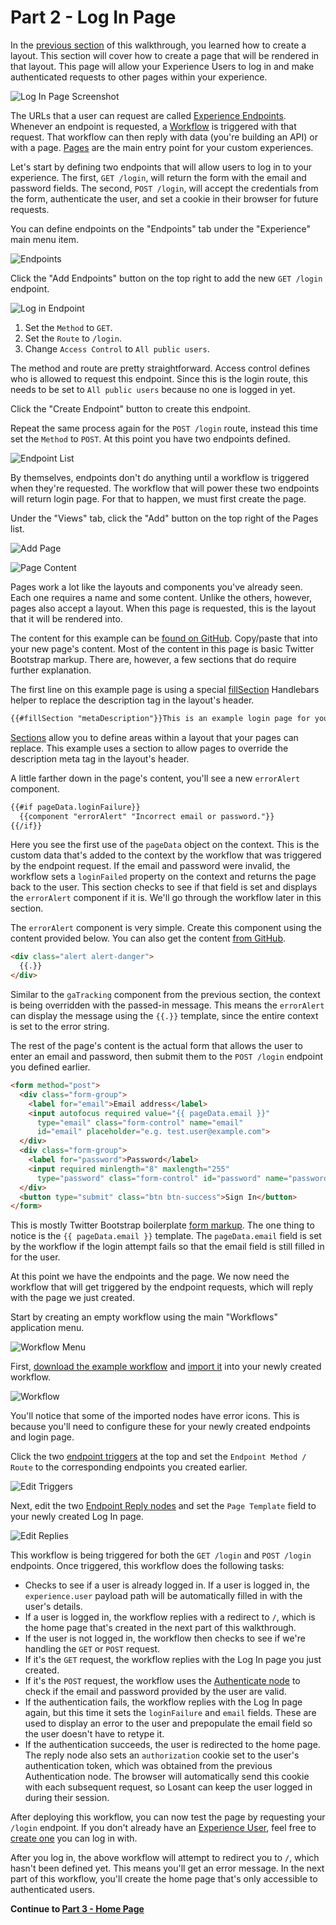 # Part 2 - Log In Page

In the [previous section](/experiences/walkthrough/views/page-layout/) of this walkthrough, you learned how to create a layout. This section will cover how to create a page that will be rendered in that layout. This page will allow your Experience Users to log in and make authenticated requests to other pages within your experience.

![Log In Page Screenshot](/images/experiences/walkthrough/views/log-in-page/screenshot.png "Log In Page Screenshot")

The URLs that a user can request are called [Experience Endpoints](/experiences/endpoints/). Whenever an endpoint is requested, a [Workflow](/workflows/overview/) is triggered with that request. That workflow can then reply with data (you're building an API) or with a page. [Pages](/experiences/views/#pages) are the main entry point for your custom experiences.

Let's start by defining two endpoints that will allow users to log in to your experience. The first, `GET /login`, will return the form with the email and password fields. The second, `POST /login`, will accept the credentials from the form, authenticate the user, and set a cookie in their browser for future requests.

You can define endpoints on the "Endpoints" tab under the "Experience" main menu item.

![Endpoints](/images/experiences/walkthrough/views/log-in-page/endpoints.png "Endpoints")

Click the "Add Endpoints" button on the top right to add the new `GET /login` endpoint.

![Log in Endpoint](/images/experiences/walkthrough/views/log-in-page/login-endpoint.png "Log in Endpoint")

1. Set the `Method` to `GET`.
1. Set the `Route` to `/login`.
1. Change `Access Control` to `All public users`.

The method and route are pretty straightforward. Access control defines who is allowed to request this endpoint. Since this is the login route, this needs to be set to `All public users` because no one is logged in yet.

Click the "Create Endpoint" button to create this endpoint.

Repeat the same process again for the `POST /login` route, instead this time set the `Method` to `POST`. At this point you have two endpoints defined.

![Endpoint List](/images/experiences/walkthrough/views/log-in-page/endpoint-list.png "Endpoint list")

By themselves, endpoints don't do anything until a workflow is triggered when they're requested. The workflow that will power these two endpoints will return login page. For that to happen, we must first create the page.

Under the "Views" tab, click the "Add" button on the top right of the Pages list.

![Add Page](/images/experiences/walkthrough/views/log-in-page/add-page.png "Add Page")

![Page Content](/images/experiences/walkthrough/views/log-in-page/page-content.png "Page Content")

Pages work a lot like the layouts and components you've already seen. Each one requires a name and some content. Unlike the others, however, pages also accept a layout. When this page is requested, this is the layout that it will be rendered into.

The content for this example can be <a href="https://github.com/Losant/experience-views-walkthrough/blob/master/log-in-page/login.hbs" target="_blank">found on GitHub</a>. Copy/paste that into your new page's content. Most of the content in this page is basic Twitter Bootstrap markup. There are, however, a few sections that do require further explanation.

The first line on this example page is using a special [fillSection](/experiences/views/#fillsection-tags) Handlebars helper to replace the description tag in the layout's header.

```html
{{#fillSection "metaDescription"}}This is an example login page for your application experience.{{/fillSection}}
```

[Sections](/experiences/views/#section-helpers) allow you to define areas within a layout that your pages can replace. This example uses a section to allow pages to override the description meta tag in the layout's header.

A little farther down in the page's content, you'll see a new `errorAlert` component.

```html
{{#if pageData.loginFailure}}
  {{component "errorAlert" "Incorrect email or password."}}
{{/if}}
```

Here you see the first use of the `pageData` object on the context. This is the custom data that's added to the context by the workflow that was triggered by the endpoint request. If the email and password were invalid, the workflow sets a `loginFailed` property on the context and returns the page back to the user. This section checks to see if that field is set and displays the `errorAlert` component if it is. We'll go through the workflow later in this section.

The `errorAlert` component is very simple. Create this component using the content provided below. You can also get the content <a href="https://github.com/Losant/experience-views-walkthrough/blob/master/log-in-page/errorAlert.hbs" target="_blank">from GitHub</a>.

```html
<div class="alert alert-danger">
  {{.}}
</div>
```

Similar to the `gaTracking` component from the previous section, the context is being overridden with the passed-in message. This means the `errorAlert` can display the message using the `{{.}}` template, since the entire context is set to the error string.

The rest of the page's content is the actual form that allows the user to enter an email and password, then submit them to the `POST /login` endpoint you defined earlier.

```html
<form method="post">
  <div class="form-group">
    <label for="email">Email address</label>
    <input autofocus required value="{{ pageData.email }}"
      type="email" class="form-control" name="email"
      id="email" placeholder="e.g. test.user@example.com">
  </div>
  <div class="form-group">
    <label for="password">Password</label>
    <input required minlength="8" maxlength="255"
      type="password" class="form-control" id="password" name="password">
  </div>
  <button type="submit" class="btn btn-success">Sign In</button>
</form>
```

This is mostly Twitter Bootstrap boilerplate <a href="https://getbootstrap.com/docs/3.3/css/#forms" target="_blank">form markup</a>. The one thing to notice is the `{{ pageData.email }}` template. The `pageData.email` field is set by the workflow if the login attempt fails so that the email field is still filled in for the user.

At this point we have the endpoints and the page. We now need the workflow that will get triggered by the endpoint requests, which will reply with the page we just created.

Start by creating an empty workflow using the main "Workflows" application menu.

![Workflow Menu](/images/experiences/walkthrough/views/log-in-page/workflow-menu.png "Workflow Menu")

First, <a href="https://cdn.rawgit.com/Losant/experience-views-walkthrough/2fdf26db/log-in-page/endpoint-login.flow" target="_blank">download the example workflow</a> and [import it](https://docs.losant.com/workflows/overview/#import-export) into your newly created workflow.

![Workflow](/images/experiences/walkthrough/views/log-in-page/workflow.png "Workflow")

You'll notice that some of the imported nodes have error icons. This is because you'll need to configure these for your newly created endpoints and login page.

Click the two [endpoint triggers](/workflows/triggers/endpoint/) at the top and set the `Endpoint Method / Route` to the corresponding endpoints you created earlier.

![Edit Triggers](/images/experiences/walkthrough/views/log-in-page/edit-triggers.png "Edit Triggers")

Next, edit the two [Endpoint Reply nodes](/workflows/outputs/endpoint-reply/) and set the `Page Template` field to your newly created Log In page.

![Edit Replies](/images/experiences/walkthrough/views/log-in-page/edit-replies.png "Edit Replies")

This workflow is being triggered for both the `GET /login` and `POST /login` endpoints. Once triggered, this workflow does the following tasks:

* Checks to see if a user is already logged in. If a user is logged in, the `experience.user` payload path will be automatically filled in with the user's details.
* If a user is logged in, the workflow replies with a redirect to `/`, which is the home page that's created in the next part of this walkthrough.
* If the user is not logged in, the workflow then checks to see if we're handling the `GET` or `POST` request.
* If it's the `GET` request, the workflow replies with the Log In page you just created.
* If it's the `POST` request, the workflow uses the [Authenticate node](/workflows/experience/authenticate/) to check if the email and password provided by the user are valid.
* If the authentication fails, the workflow replies with the Log In page again, but this time it sets the `loginFailure` and `email` fields. These are used to display an error to the user and prepopulate the email field so the user doesn't have to retype it.
* If the authentication succeeds, the user is redirected to the home page. The reply node also sets an `authorization` cookie set to the user's authentication token, which was obtained from the previous Authentication node. The browser will automatically send this cookie with each subsequent request, so Losant can keep the user logged in during their session.

After deploying this workflow, you can now test the page by requesting your `/login` endpoint. If you don't already have an [Experience User](/experiences/users/), feel free to [create one](/experiences/users/#adding-an-experience-user) you can log in with.

After you log in, the above workflow will attempt to redirect you to `/`, which hasn't been defined yet. This means you'll get an error message. In the next part of this workflow, you'll create the home page that's only accessible to authenticated users.

**Continue to [Part 3 - Home Page](/experiences/walkthrough/views/home-page/)**
